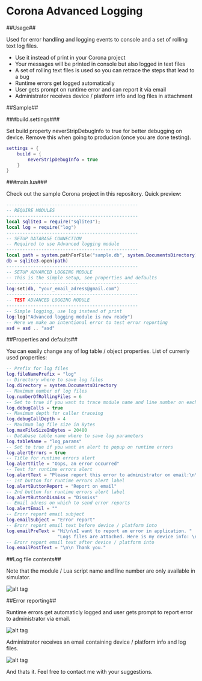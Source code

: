 Corona Advanced Logging
=====================

##Usage##

Used for error handling and logging events to console and a set of rolling text log files.
* Use it instead of print in your Corona project
* Your messages will be printed in console but also logged in text files 
* A set of rolling text files is used so you can retrace the steps that lead to a bug
* Runtime errors get logged automatically
* User gets prompt on runtime error and can report it via email
* Administrator receives device / platform info and log files in attachment


##Sample##

###build.settings###

Set build property neverStripDebugInfo to true for better debugging on device. Remove this when going to producion (once you are done testing).

```lua
settings = {
	build = {
        neverStripDebugInfo = true
    }
}
```

###main.lua###

Check out the sample Corona project in this repository. Quick preview:

```lua
-------------------------------------------------
-- REQUIRE MODULES
-------------------------------------------------
local sqlite3 = require("sqlite3");
local log = require("log")
-------------------------------------------------
-- SETUP DATABASE CONNECTION
-- Required to use Advanced logging module
-------------------------------------------------
local path = system.pathForFile("sample.db", system.DocumentsDirectory)
db = sqlite3.open(path)  
-------------------------------------------------
-- SETUP ADVANCED LOGGING MODULE
-- This is the simple setup, see properties and defaults
-------------------------------------------------
log:set(db, "your_email_adress@gmail.com")
-------------------------------------------------
-- TEST ADVANCED LOGGING MODULE
-------------------------------------------------
-- Simple logging, use log instead of print
log:log("Advanced logging module is now ready")
-- Here we make an intentional error to test error reporting
asd = asd .. "asd"
```

##Properties and defaults##

You can easily change any of log table / object properties. List of currenly used properties:

```lua
-- Prefix for log files
log.fileNamePrefix = "log"
-- Directory where to save log files
log.directory = system.DocumentsDirectory
-- Maximum number of log files
log.numberOfRollingFiles = 6
-- Set to true if you want to trace module name and line number on each info log message
log.debugCalls = true
-- Maximum depth for caller traceing
log.debugCallDepth = 4
-- Maximum log file size in Bytes
log.maxFileSizeInBytes = 20480
-- Database table name where to save log parameters
log.tableName = "log_params"
-- Set to true if you want an alert to popup on runtime errors
log.alertErrors = true
-- Title for runtime errors alert
log.alertTitle = "Oops, an error occurred"
-- Text for runtime errors alert
log.alertText = "Please report this error to administrator on email:\n\n"
-- 1st button for runtime errors alert label
log.alertButtonReport = "Report on email"
-- 2nd button for runtime errors alert label
log.alertButtonDismiss = "Dismiss"
-- Email adress on which to send error reports
log.alertEmail = ""
-- Erorr report email subject
log.emailSubject = "Error report"
-- Erorr report email text before device / platform into
log.emailPreText = "Hi\n\nI want to report an error in application. " ..
				   "Logs files are attached. Here is my device info: \n"
-- Erorr report email text after device / platform into
log.emailPostText = "\n\n Thank you."
```

##Log file contents## 

Note that the module / Lua script name and line number are only available in simulator.

![alt tag](https://raw.githubusercontent.com/promptcode/CoronaAdvancedLogging/master/Images/ss0.png)

##Error reporting##

Runtime errors get automaticly logged and user gets prompt to report error to administrator via email.

![alt tag](https://raw.githubusercontent.com/promptcode/CoronaAdvancedLogging/master/Images/ss1.png)

Administrator receives an email containing device / platform info and log files.

![alt tag](https://raw.githubusercontent.com/promptcode/CoronaAdvancedLogging/master/Images/ss2.png)

And thats it. Feel free to contact me with your suggestions.